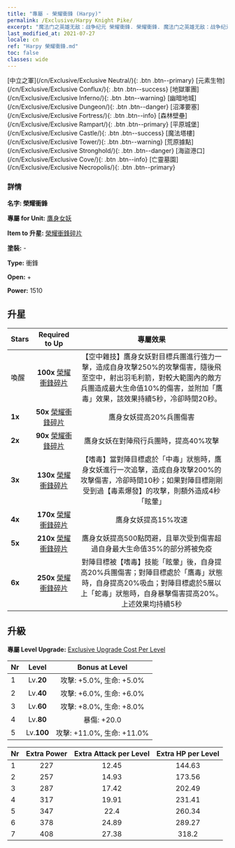 ```yaml
---
title: "專屬 - 榮耀衝鋒 (Harpy)"
permalink: /Exclusive/Harpy Knight Pike/
excerpt: "魔法门之英雄无敌：战争纪元 榮耀衝鋒. 榮耀衝鋒. 魔法门之英雄无敌：战争纪元 專屬 榮耀衝鋒. 鷹身女妖 專屬."
last_modified_at: 2021-07-27
locale: cn
ref: "Harpy 榮耀衝鋒.md"
toc: false
classes: wide
---
```

 [中立之軍](/cn/Exclusive/Exclusive Neutral/){: .btn .btn--primary} [元素生物](/cn/Exclusive/Exclusive Conflux/){: .btn .btn--success} [地獄軍團](/cn/Exclusive/Exclusive Inferno/){: .btn .btn--warning} [幽暗地城](/cn/Exclusive/Exclusive Dungeon/){: .btn .btn--danger} [沼澤要塞](/cn/Exclusive/Exclusive Fortress/){: .btn .btn--info} [森林壁壘](/cn/Exclusive/Exclusive Rampart/){: .btn .btn--primary} [平原城堡](/cn/Exclusive/Exclusive Castle/){: .btn .btn--success} [魔法塔樓](/cn/Exclusive/Exclusive Tower/){: .btn .btn--warning} [荒原據點](/cn/Exclusive/Exclusive Stronghold/){: .btn .btn--danger} [海盜港口](/cn/Exclusive/Exclusive Cove/){: .btn .btn--info} [亡靈墓園](/cn/Exclusive/Exclusive Necropolis/){: .btn .btn--primary} 

### 詳情
 **名字: 榮耀衝鋒** 

 **專屬 for Unit:** [鷹身女妖](/cn/units/Harpy/) 

 **Item to 升星:** [榮耀衝鋒碎片](/cn/Items/con_916/)

 **塗裝:** -

 **Type:** 衝鋒

 **Open:** +

 **Power:** 1510

## 升星

  |     Stars    |  Required to Up | 專屬效果 |
  |:-------------|:---------------:|:---------------:|
  |  喚醒  | **100x** [榮耀衝鋒碎片](/cn/Items/con_916/) | 【空中雜技】鷹身女妖對目標兵團進行強力一擊，造成自身攻擊250%的攻擊傷害，隨後飛至空中，射出羽毛利箭，對較大範圍內的敵方兵團造成最大生命值10%的傷害，並附加「鷹毒」效果，該效果持續5秒，冷卻時間20秒。 |
  | **1x** <i class="fas fa-star"/> | **50x** [榮耀衝鋒碎片](/cn/Items/con_916/) | 鷹身女妖提高20%兵團傷害 |
  | **2x** <i class="fas fa-star"/> | **90x** [榮耀衝鋒碎片](/cn/Items/con_916/) | 鷹身女妖在對陣飛行兵團時，提高40%攻擊 |
  | **3x** <i class="fas fa-star"/> | **130x** [榮耀衝鋒碎片](/cn/Items/con_916/) | 【嗜毒】當對陣目標處於「中毒」狀態時，鷹身女妖進行一次追擊，造成自身攻擊200%的攻擊傷害，冷卻時間10秒；如果對陣目標剛剛受到過【毒素爆發】的攻擊，則額外造成4秒「眩暈」 |
  | **4x** <i class="fas fa-star"/> | **170x** [榮耀衝鋒碎片](/cn/Items/con_916/) | 鷹身女妖提高15%攻速 |
  | **5x** <i class="fas fa-star"/> | **210x** [榮耀衝鋒碎片](/cn/Items/con_916/) | 鷹身女妖提高500點閃避，且單次受到傷害超過自身最大生命值35%的部分將被免疫 |
  | **6x** <i class="fas fa-star"/> | **250x** [榮耀衝鋒碎片](/cn/Items/con_916/) | 對陣目標被【嗜毒】技能「眩暈」後，自身提高20%兵團傷害；對陣目標處於「鷹毒」狀態時，自身提高20%吸血；對陣目標處於5層以上「蛇毒」狀態時，自身暴擊傷害提高20%。上述效果均持續5秒 |


## 升級
 **專屬 Level Upgrade:** [Exclusive Upgrade Cost Per Level](/Exclusive/ExclusiveUpgradeCostPerLevel/)

  |  Nr  |   Level  | Bonus at Level |
  |:-----|:--------:|:--------------:|
  | 1 | Lv.**20** | 攻擊: +5.0%, 生命: +5.0% |
  | 2 | Lv.**40** | 攻擊: +6.0%, 生命: +6.0% |
  | 3 | Lv.**60** | 攻擊: +8.0%, 生命: +8.0% |
  | 4 | Lv.**80** | 暴傷: +20.0 |
  | 5 | Lv.**100** | 攻擊: +11.0%, 生命: +11.0% |


  |  Nr  |  Extra Power | Extra Attack per Level | Extra HP per Level |
  |:-----|:--------:|:--------:|:--------:|
  | 1 | 227 | 12.45 | 144.63 |
  | 2 | 257 | 14.93 | 173.56 |
  | 3 | 287 | 17.42 | 202.49 |
  | 4 | 317 | 19.91 | 231.41 |
  | 5 | 347 | 22.4 | 260.34 |
  | 6 | 378 | 24.89 | 289.27 |
  | 7 | 408 | 27.38 | 318.2 |


